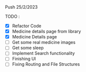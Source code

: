 Push 25/2/2023

TODO :

- [x] Refactor Code
- [x] Medicine details page from library
- [x] Medicine Details page
- [ ] Get some real medicine images
- [ ] Get some sleep
- [ ] Implement Search functionality
- [ ] Finishing UI
- [ ] Fixing Routing and File Structures
